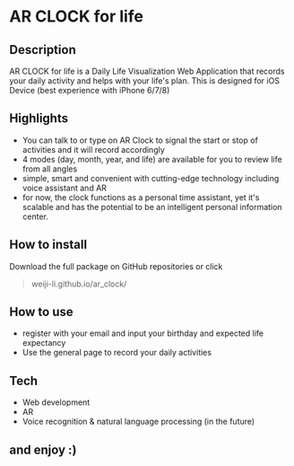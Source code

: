 # AR CLOCK for life
## Description
AR CLOCK for life is a Daily Life Visualization Web Application that records your daily activity and helps with your life's plan. This is designed for iOS Device (best experience with iPhone 6/7/8)

## Highlights
 - You can talk to or type on AR Clock to signal the start or stop of activities and it will record accordingly
 - 4 modes (day, month, year, and life) are available for you to review life from all angles
 - simple, smart and convenient with cutting-edge technology including voice assistant and AR
 - for now, the clock functions as a personal time assistant, yet it's scalable and has the potential to be an intelligent personal information center.

## How to install
Download the full package on GitHub repositories or click
> weiji-li.github.io/ar_clock/

## How to use
 - register with your email and input your birthday and expected life expectancy
 - Use the general page to record your daily activities

## Tech
 - Web development
 - AR
 - Voice recognition & natural language processing (in the future)


## and enjoy :)
